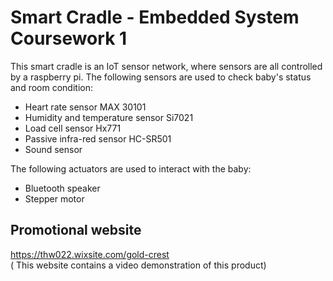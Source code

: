# Smart Cradle - Embedded System Coursework 1

This smart cradle is an IoT sensor network, where sensors are all controlled by a raspberry pi. The following sensors are used to check baby's status and room condition:
- Heart rate sensor MAX 30101
- Humidity and temperature sensor Si7021
- Load cell sensor Hx771
- Passive infra-red sensor HC-SR501
- Sound sensor

The following actuators are used to interact with the baby:
- Bluetooth speaker
- Stepper motor


## Promotional website
https://thw022.wixsite.com/gold-crest
</br>
( This website contains a video demonstration of this product)

